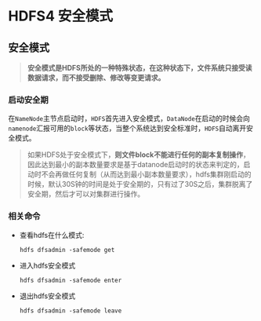 # HDFS4 安全模式

## 安全模式

> **安全模式是HDFS所处的一种特殊状态，在这种状态下，文件系统只接受读数据请求，而不接受删除、修改等变更请求。**

 

### 启动安全期 

​        在`NameNode`主节点启动时，`HDFS`首先进入安全模式，`DataNode`在启动的时候会向`namenode`汇报可用的`block`等状态，当整个系统达到安全标准时，`HDFS`自动离开安全模式。

> 如果HDFS处于安全模式下，**则文件block不能进行任何的副本复制操作**，因此达到最小的副本数量要求是基于datanode启动时的状态来判定的，启动时不会再做任何复制（从而达到最小副本数量要求），hdfs集群刚启动的时候，默认30S钟的时间是处于安全期的，只有过了30S之后，集群脱离了安全期，然后才可以对集群进行操作。



### 相关命令

- 查看hdfs在什么模式:

  ```
  hdfs dfsadmin -safemode get
  ```

- 进入hdfs安全模式

  ```
  hdfs dfsadmin -safemode enter
  ```

- 退出hdfs安全模式

  ```
  hdfs dfsadmin -safemode leave
  ```

  


